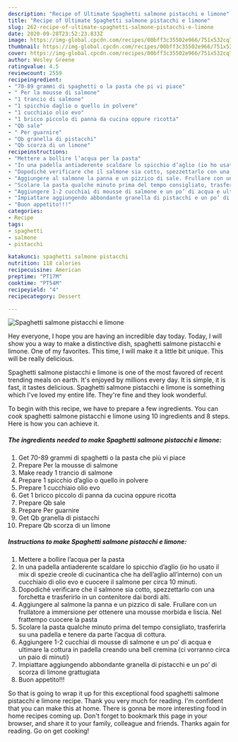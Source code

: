 ```yaml
---
description: "Recipe of Ultimate Spaghetti salmone pistacchi e limone"
title: "Recipe of Ultimate Spaghetti salmone pistacchi e limone"
slug: 262-recipe-of-ultimate-spaghetti-salmone-pistacchi-e-limone
date: 2020-09-28T23:52:23.833Z
image: https://img-global.cpcdn.com/recipes/00bff3c35502e966/751x532cq70/spaghetti-salmone-pistacchi-e-limone-recipe-main-photo.jpg
thumbnail: https://img-global.cpcdn.com/recipes/00bff3c35502e966/751x532cq70/spaghetti-salmone-pistacchi-e-limone-recipe-main-photo.jpg
cover: https://img-global.cpcdn.com/recipes/00bff3c35502e966/751x532cq70/spaghetti-salmone-pistacchi-e-limone-recipe-main-photo.jpg
author: Wesley Greene
ratingvalue: 4.5
reviewcount: 2559
recipeingredient:
- "70-89 grammi di spaghetti o la pasta che pi vi piace"
- " Per la mousse di salmone"
- "1 trancio di salmone"
- "1 spicchio daglio o quello in polvere"
- "1 cucchiaio olio evo"
- "1 bricco piccolo di panna da cucina oppure ricotta"
- "Qb sale"
- " Per guarnire"
- "Qb granella di pistacchi"
- "Qb scorza di un limone"
recipeinstructions:
- "Mettere a bollire l’acqua per la pasta"
- "In una padella antiaderente scaldare lo spicchio d’aglio (io ho usato il mix di spezie creole di cucinantica che ha dell’aglio all’interno) con un cucchiaio di olio evo e cuocere il salmone per circa 10 minuti."
- "Dopodiché verificare che il salmone sia cotto, spezzettarlo con una forchetta e trasferirlo in un contenitore dai bordi alti."
- "Aggiungere al salmone la panna e un pizzico di sale. Frullare con un frullatore a immersione per ottenere una mousse morbida e liscia. Nel frattempo cuocere la pasta"
- "Scolare la pasta qualche minuto prima del tempo consigliato, trasferirla su una padella e tenere da parte l’acqua di cottura."
- "Aggiungere 1-2 cucchiai di mousse di salmone e un po’ di acqua e ultimare la cottura in padella creando una bell cremina (ci vorranno circa un paio di minuti)"
- "Impiattare aggiungendo abbondante granella di pistacchi e un po’ di scorza di limone grattugiata"
- "Buon appetito!!!"
categories:
- Recipe
tags:
- spaghetti
- salmone
- pistacchi

katakunci: spaghetti salmone pistacchi 
nutrition: 118 calories
recipecuisine: American
preptime: "PT17M"
cooktime: "PT54M"
recipeyield: "4"
recipecategory: Dessert

---
```



![Spaghetti salmone pistacchi e limone](https://img-global.cpcdn.com/recipes/00bff3c35502e966/751x532cq70/spaghetti-salmone-pistacchi-e-limone-recipe-main-photo.jpg)

Hey everyone, I hope you are having an incredible day today. Today, I will show you a way to make a distinctive dish, spaghetti salmone pistacchi e limone. One of my favorites. This time, I will make it a little bit unique. This will be really delicious.

Spaghetti salmone pistacchi e limone is one of the most favored of recent trending meals on earth. It's enjoyed by millions every day. It is simple, it is fast, it tastes delicious. Spaghetti salmone pistacchi e limone is something which I've loved my entire life. They're fine and they look wonderful.




To begin with this recipe, we have to prepare a few ingredients. You can cook spaghetti salmone pistacchi e limone using 10 ingredients and 8 steps. Here is how you can achieve it.

<!--inarticleads1-->

##### The ingredients needed to make Spaghetti salmone pistacchi e limone:

1. Get 70-89 grammi di spaghetti o la pasta che più vi piace
1. Prepare  Per la mousse di salmone
1. Make ready 1 trancio di salmone
1. Prepare 1 spicchio d’aglio o quello in polvere
1. Prepare 1 cucchiaio olio evo
1. Get 1 bricco piccolo di panna da cucina oppure ricotta
1. Prepare Qb sale
1. Prepare  Per guarnire
1. Get Qb granella di pistacchi
1. Prepare Qb scorza di un limone




<!--inarticleads2-->

##### Instructions to make Spaghetti salmone pistacchi e limone:

1. Mettere a bollire l’acqua per la pasta
1. In una padella antiaderente scaldare lo spicchio d’aglio (io ho usato il mix di spezie creole di cucinantica che ha dell’aglio all’interno) con un cucchiaio di olio evo e cuocere il salmone per circa 10 minuti.
1. Dopodiché verificare che il salmone sia cotto, spezzettarlo con una forchetta e trasferirlo in un contenitore dai bordi alti.
1. Aggiungere al salmone la panna e un pizzico di sale. Frullare con un frullatore a immersione per ottenere una mousse morbida e liscia. Nel frattempo cuocere la pasta
1. Scolare la pasta qualche minuto prima del tempo consigliato, trasferirla su una padella e tenere da parte l’acqua di cottura.
1. Aggiungere 1-2 cucchiai di mousse di salmone e un po’ di acqua e ultimare la cottura in padella creando una bell cremina (ci vorranno circa un paio di minuti)
1. Impiattare aggiungendo abbondante granella di pistacchi e un po’ di scorza di limone grattugiata
1. Buon appetito!!!




So that is going to wrap it up for this exceptional food spaghetti salmone pistacchi e limone recipe. Thank you very much for reading. I'm confident that you can make this at home. There is gonna be more interesting food in home recipes coming up. Don't forget to bookmark this page in your browser, and share it to your family, colleague and friends. Thanks again for reading. Go on get cooking!
